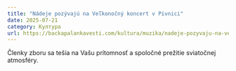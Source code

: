 ```yaml
---
title: "Nádeje pozývajú na Veľkonočný koncert v Pivnici"
date: 2025-07-21
category: Култура
url: https://backapalankavesti.com/kultura/muzika/nadeje-pozyvaju-na-velkonocny-koncert-v-pivnici/
---
```


Členky zboru sa tešia na Vašu prítomnosť a spoločné prežitie sviatočnej atmosféry.

